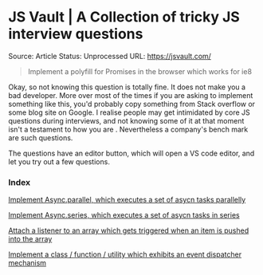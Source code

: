 # JS Vault | A Collection of tricky JS interview questions

Source: Article
Status: Unprocessed
URL: https://jsvault.com/

> Implement a polyfill for Promises in the browser which works for ie8
> 

Okay, so not knowing this question is totally fine. It does not make you a bad developer. More over most of the times if you are asking to implement something like this, you'd probably copy something from Stack overflow or some blog site on Google. I realise people may get intimidated by core JS questions during interviews, and not knowing some of it at that moment isn't a testament to how you are . Nevertheless a company's bench mark are such questions.

The questions have an editor button, which will open a VS code editor, and let you try out a few questions.

### Index

[Implement Async.parallel, which executes a set of asycn tasks parallelly](https://jsvault.com/async-parallel)

[Implement Async.series, which executes a set of asycn tasks in series](https://jsvault.com/async-series)

[Attach a listener to an array which gets triggered when an item is pushed into the array](https://jsvault.com/array-listener)

[Implement a class / function / utility which exhibits an event dispatcher mechanism](https://jsvault.com/event-dispatcher)